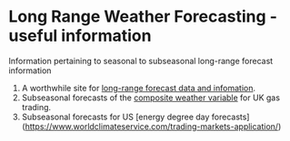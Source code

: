 # Long Range Weather Forecasting - useful information
Information pertaining to seasonal to subseasonal long-range forecast information

1) A worthwhile site for [long-range forecast data and infomation](https://www.worldclimateservice.com/2021/06/27/long-range-weather-forecast/).
2) Subseasonal forecasts of the [composite weather variable](https://www.worldclimateservice.com/2020/10/01/wcs-forecasts-for-uk-gas-demand/) for UK gas trading.
3) Subseasonal forecasts for US [energy degree day forecasts] (https://www.worldclimateservice.com/trading-markets-application/)
